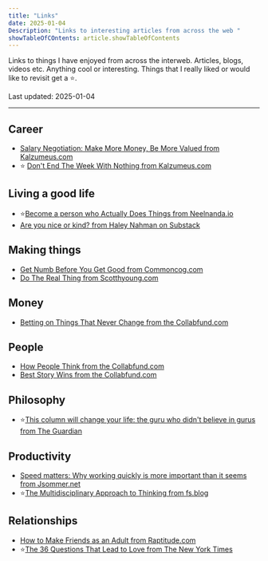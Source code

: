 ```yaml
---
title: "Links"
date: 2025-01-04
Description: "Links to interesting articles from across the web "
showTableOfCOntents: article.showTableOfContents
---
```

Links to things I have enjoyed from across the interweb. Articles, blogs, videos etc. Anything cool or interesting. Things that I really liked or would like to revisit get a ⭐.

Last updated: 2025-01-04

---

## Career

- [Salary Negotiation: Make More Money, Be More Valued from Kalzumeus.com](https://www.kalzumeus.com/2012/01/23/salary-negotiation/)
- ⭐ [Don't End The Week With Nothing from Kalzumeus.com](https://training.kalzumeus.com/newsletters/archive/do-not-end-the-week-with-nothing)

## Living a good life

- ⭐[Become a person who Actually Does Things from Neelnanda.io](https://www.neelnanda.io/blog/become-a-person-who-actually-does-things)
- [Are you nice or kind? from Haley Nahman on Substack](https://haleynahman.substack.com/p/42-are-you-nice-or-kind)

## Making things

- [Get Numb Before You Get Good from Commoncog.com](https://commoncog.com/get-numb-get-good)
- [Do The Real Thing from Scotthyoung.com](https://www.scotthyoung.com/blog/2020/05/04/do-the-real-thing)

## Money

- [Betting on Things That Never Change from the Collabfund.com](https://collabfund.com/blog/betting-on-things-that-never-change)

## People

- [How People Think from the Collabfund.com](https://collabfund.com/blog/think/)
- [Best Story Wins from the Collabfund.com](https://collabfund.com/blog/story/)

## Philosophy

- ⭐[This column will change your life: the guru who didn't believe in gurus from The Guardian](https://www.theguardian.com/lifeandstyle/2013/aug/10/stop-minding-psychology-oliver-burkeman)

## Productivity

- [Speed matters: Why working quickly is more important than it seems from Jsommer.net](https://jsomers.net/blog/speed-matters)
- ⭐[The Multidisciplinary Approach to Thinking from fs.blog](https://fs.blog/great-talks/multidisciplinary-approach-thinking-peter-kaufman)

## Relationships

- [How to Make Friends as an Adult from Raptitude.com](https://www.raptitude.com/2021/01/how-to-make-friends-as-an-adult)
- ⭐[The 36 Questions That Lead to Love from The New York Times](https://www.nytimes.com/2015/01/09/style/no-37-big-wedding-or-small.html)
